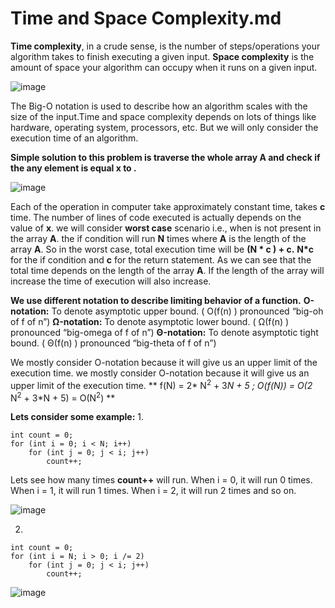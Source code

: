 # Time and Space Complexity.md

**Time complexity**, in a crude sense, is the number of steps/operations your algorithm takes to finish executing a given input. **Space complexity** is the amount of space your algorithm can occupy when it runs on a given input.

![image](https://user-images.githubusercontent.com/59710234/152857131-748a47b7-413b-4f87-9b69-9be61d4cf075.png)

The Big-O notation is used to describe how an algorithm scales with the size of the input.Time and space complexity depends on lots of things like hardware, operating system, processors, etc. But we will only consider the execution time of an algorithm.

**Simple solution to this problem is traverse the whole array A and check if the any element is equal x to .**

![image](https://user-images.githubusercontent.com/59710234/152857085-ff9e8bcf-a686-4c61-b26b-c3900be53279.png)

Each of the operation in computer take approximately constant time, takes **c** time. The number of lines of code executed is actually depends on the value of **x**. we will consider **worst case** scenario  i.e., when  is not present in the array **A**. the if condition will run **N** times where **A** is the length of the array **A**. So in the worst case, total execution time will be **(N * c ) + c.**  **N*c** for the if condition and **c** for the return statement. As we can see that the total time depends on the length of the array **A**. If the length of the array will increase the time of execution will also increase.

**We use different notation to describe limiting behavior of a function.**
**O-notation:** To denote asymptotic upper bound. ( O(f(n) ) pronounced “big-oh of f of n”)
**Ω-notation:** To denote asymptotic lower bound. ( Ω(f(n) ) pronounced “big-omega of f of n”)
**Θ-notation:** To denote asymptotic tight bound. ( Θ(f(n) ) pronounced “big-theta of f of n”)

We mostly consider O-notation because it will give us an upper limit of the execution time.  we mostly consider O-notation because it will give us an upper limit of the execution time.
**
f(N) = 2* N<sup>2</sup> + 3*N + 5 ; 
O(f(N)) = O(2* N<sup>2</sup> + 3*N + 5) = O(N<sup>2</sup>)
**

**Lets consider some example:**
1.
```
int count = 0;
for (int i = 0; i < N; i++) 
    for (int j = 0; j < i; j++) 
        count++;
```
Lets see how many times **count++** will run.
When i = 0, it will run 0 times.
When i = 1, it will run 1 times.
When i = 2, it will run 2 times and so on.

![image](https://user-images.githubusercontent.com/59710234/152861784-78f197d5-1aba-42a3-bc75-7ec8732eb97f.png)

2.
```
int count = 0;
for (int i = N; i > 0; i /= 2) 
    for (int j = 0; j < i; j++) 
        count++;
```        
![image](https://user-images.githubusercontent.com/59710234/152862472-598262bd-e952-4aab-9998-7affe35752d3.png)



        
        
